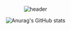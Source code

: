 <div align=center>
  
![header](https://capsule-render.vercel.app/api?type=waving&color=gradient&height=300&section=header&text=We!come&fontSize=90)
<!--
**keemeunji/keemeunji** is a ✨ _special_ ✨ repository because its `README.md` (this file) appears on your GitHub profile.

Here are some ideas to get you started:

sch university, internet of things 3rd grade
- 🔭 I’m currently working on ...
- 🌱 I’m currently learning ...
- 👯 I’m looking to collaborate on ...
- 🤔 I’m looking for help with ...
- 💬 Ask me about ...
- 📫 How to reach me: ...
- 😄 Pronouns: ...
- ⚡ Fun fact: ...
-->

<div align="center">
  
![Anurag's GitHub stats](https://github-readme-stats.vercel.app/api?username=keemeunji&show_icons=true&theme=onedark)
  
</div>
  </div>
